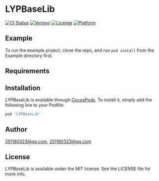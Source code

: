 # LYPBaseLib

[![CI Status](http://img.shields.io/travis/251180323@qq.com/LYPBaseLib.svg?style=flat)](https://travis-ci.org/251180323@qq.com/LYPBaseLib)
[![Version](https://img.shields.io/cocoapods/v/LYPBaseLib.svg?style=flat)](http://cocoapods.org/pods/LYPBaseLib)
[![License](https://img.shields.io/cocoapods/l/LYPBaseLib.svg?style=flat)](http://cocoapods.org/pods/LYPBaseLib)
[![Platform](https://img.shields.io/cocoapods/p/LYPBaseLib.svg?style=flat)](http://cocoapods.org/pods/LYPBaseLib)

## Example

To run the example project, clone the repo, and run `pod install` from the Example directory first.

## Requirements

## Installation

LYPBaseLib is available through [CocoaPods](http://cocoapods.org). To install
it, simply add the following line to your Podfile:

```ruby
pod 'LYPBaseLib'
```

## Author

251180323@qq.com, 251180323@qq.com

## License

LYPBaseLib is available under the MIT license. See the LICENSE file for more info.
